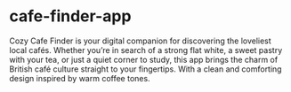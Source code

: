# cafe-finder-app
Cozy Cafe Finder is your digital companion for discovering the loveliest local cafés. Whether you’re in search of a strong flat white, a sweet pastry with your tea, or just a quiet corner to study, this app brings the charm of British café culture straight to your fingertips. With a clean and comforting design inspired by warm coffee tones.
